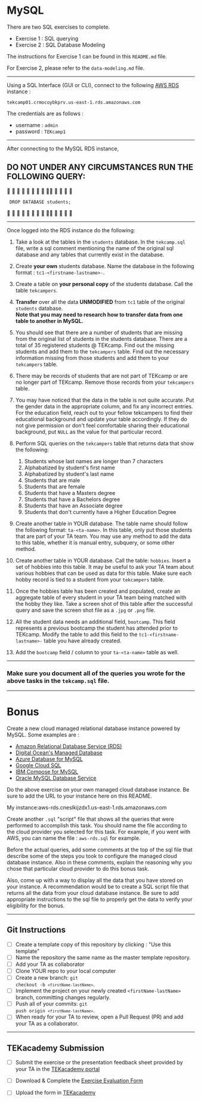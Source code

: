 <h1>MySQL</h1>

There are two SQL exercises to complete.

- Exercise 1 : SQL querying
- Exercise 2 : SQL Database Modeling

The instructions for Exercise 1 can be found in this <code>README.md</code> file.

For Exercise 2, please refer to the <code>data-modeling.md</code> file.

**************
Using a SQL Interface (GUI or CLI), connect to the following [AWS RDS](https://aws.amazon.com/rds/) instance : 

<code>tekcamp01.crmocoybkprv.us-east-1.rds.amazonaws.com</code>

The credentials are as follows : 

- username : <code>admin</code>
- password : <code>TEKcamp1</code>

************
After connecting to the MySQL RDS instance, <h2>DO NOT UNDER ANY CIRCUMSTANCES RUN THE FOLLOWING QUERY: </h2>

🔺 💢 💢 💢 💢 💢 💢 💢 💢💢 💢 💢 💢 🔺 

<code> DROP DATABASE students;</code>

🔺 💢 💢 💢 💢 💢 💢 💢 💢💢 💢 💢 💢 🔺 
*************

Once logged into the RDS instance do the following:
   
1. Take a look at the tables in the <code>students</code> database.  In the <code>tekcamp.sql</code> file, write a sql comment mentioning the name of the original sql database and any tables that currently exist in the database.
   
2. Create **your own** students database.  Name the database in the following format : <code>tc1-&lt;firstname-lastname&gt;-</code>.  
   
3. Create a table on **your personal copy** of the students database.  Call the table <code>tekcampers</code>.
   
4. **Transfer** over all the data **UNMODIFIED** from <code>tc1</code> table of the original <code>students</code> database.  
  **Note that you may need to research how to transfer data from one table to another in MySQL.**

4. You should see that there are a number of students that are missing from the original list of students in the students database.  There are a total of 35 registered students @ TEKcamp.  Find out the missing students and add them to the <code>tekcampers</code> table.  Find out the necessary information missing from those students and add them to your <code>tekcampers</code> table.
   
5. There may be records of students that are not part of TEKcamp or are no longer part of TEKcamp.  Remove those records from your <code>tekcampers</code> table.  
   
6. You may have noticed that the data in the table is not quite accurate.  Put the gender data in the appropriate column, and fix any incorrect entries.  For the education field, reach out to your fellow tekcampers to find their educational background and update your table accordingly.  If they do not give permission or don't feel comfortable sharing their educational background, put <code>NULL</code> as the value for that particular record.
   
7. Perform SQL queries on the <code>tekcampers</code> table that returns data that show the following:
   
   1. Students whose last names are longer than 7 characters
   2. Alphabatized by student's first name
   3. Alphabatized by student's last name
   4. Students that are male
   5. Students that are female
   6. Students that have a Masters degree
   7. Students that have a Bachelors degree
   8. Students that have an Associate degree
   9. Students that don't currently have a Higher Education Degree

8. Create another table in YOUR database.  The table name should follow the following format: <code>ta-&lt;ta-name&gt;</code>.  In this table, only put those students that are part of your TA team.  You may use any method to add the data to this table, whether it is manual entry, subquery, or some other method.

9.  Create another table in YOUR database.  Call the table:  <code>hobbies</code>.  Insert a set of hobbies into this table.  It may be useful to ask your TA team about various hobbies that can be used as data for this table.  Make sure each hobby record is tied to a student from your <code>tekcampers</code> table.
   
10. Once the hobbies table has been created and populated, create an aggregate table of every student in your TA team being matched with the hobby they like.  Take a screen shot of this table after the successful query and save the screen shot file as a <code>.jpg</code> or <code>.png</code> file.
     
11. All the student data needs an additional field, <code>bootcamp</code>.  This field represents a previous bootcamp the student has attended prior to TEKcamp.  Modify the table to add this field to the <code>tc1-&lt;firstname-lastname&gt;-</code> table you have already created.
   
12.  Add the <code>bootcamp</code> field / column to your <code>ta-&lt;ta-name&gt;</code> table as well.

*************

<h3>Make sure you document all of the queries you wrote for the above tasks in the <code>tekcamp.sql</code> file.  </h3>

*************

<h1> Bonus </h1>

Create a new cloud managed relational database instance powered by MySQL.  Some examples are : 

- [Amazon Relational Database Service (RDS)](https://aws.amazon.com/rds/)
- [Digital Ocean's Managed Database](https://www.digitalocean.com/products/managed-databases/)
- [Azure Database for MySQL](https://azure.microsoft.com/en-us/services/mysql/)
- [Google Cloud SQL](https://cloud.google.com/sql)
- [IBM Compose for MySQL](https://cloud.ibm.com/catalog/services/compose-for-mysql)
- [Oracle MySQL Database Service](https://www.oracle.com/mysql/#:~:text=Oracle%20MySQL%20Database%20Service%20is,supported%20by%20the%20MySQL%20team.)

Do the above exercise on your own managed cloud database instance.  Be sure to add the URL to your instance here on this README.

My instance:aws-rds.cneslkijzdx1.us-east-1.rds.amazonaws.com

Create another <code>.sql</code> "script" file that shows all the queries that were performed to accomplish this task.  You should name the file according to the cloud provider you selected for this task.  For example, if you went with AWS, you can name the file :  <code>aws-rds.sql</code> for example.  

Before the actual queries, add some comments at the top of the sql file that describe some of the steps you took to configure the managed cloud database instance.  Also in these comments, explain the reasoning why you chose that particular cloud provider to do this bonus task.

Also, come up with a way to display all the data that you have stored on your instance.  A recommendation would be to create a SQL script file that returns all the data from your cloud database instance.  Be sure to add appropriate instructions to the sql file to properly get the data to verify your eligibility for the bonus.

********************************
## Git Instructions
- [ ] Create a template copy of this repository by clicking : "Use this template"
- [ ] Name the repository the same name as the master template repository.  
- [ ] Add your TA as collaborator
- [ ] Clone YOUR repo to your local computer
- [ ] Create a new branch: <code>git checkout -b `<firstName-lastName>`</code>.
- [ ] Implement the project on your newly created `<firstName-lastName>` branch, committing changes regularly.
- [ ] Push all of your commits: <code>git push origin `<firstName-lastName>`</code>.
- [ ] When ready for your TA to review, open a Pull Request (PR) and add your TA as a collaborator.

**************************************************
## TEKacademy Submission

- [ ] Submit the exercise or the presentation feedback sheet provided by your TA in the [TEKacademy portal](https://bit.ly/TEKacademy)
  
- [ ] Download & Complete the [Exercise Evaluation Form](https://bit.ly/TEKacademy)
  
- [ ] Upload the form in [TEKacademy](https://bit.ly/TEKacademy)